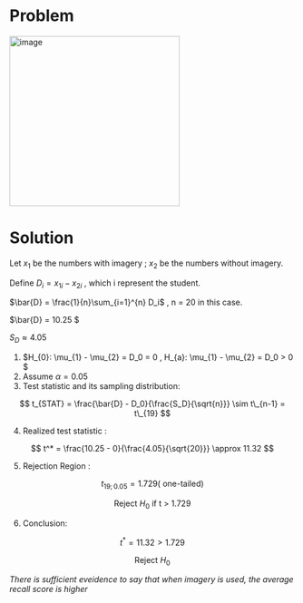 # Problem

<img width="300" alt="image" src="https://github.com/user-attachments/assets/df68f30e-cfae-4e8b-8eaa-1aed00562886" />

# Solution
Let $x_1$ be the numbers with imagery ; $x_2$ be the numbers without imagery.

Define $D_i = x_{1i} - x_{2i}$ , which i represent the student. 

$\bar{D} = \frac{1}{n}\sum_{i=1}^{n} D_i$  , n = 20 in this case.

$\bar{D} = 10.25 $

$S_D \approx 4.05$

1. $H_{0}: \mu_{1} - \mu_{2} = D_0 = 0  , H_{a}: \mu_{1} - \mu_{2} = D_0 > 0 $
2. Assume $\alpha = 0.05$
3. Test statistic and its sampling distribution:

$$
t_{STAT} = \frac{\bar{D} - D_0}{\frac{S_D}{\sqrt{n}}} \sim t\_{n-1} = t\_{19}
$$   

4. Realized test statistic :

$$
t^* = \frac{10.25 - 0}{\frac{4.05}{\sqrt{20}}} \approx 11.32
$$

5. Rejection Region :

$$t_{19 ; 0.05} = 1.729 \text{( one-tailed)}$$

$$\text{Reject }H_0 \text{ if t > 1.729}$$

6. Conclusion:

$$t^* = 11.32 > 1.729 $$

$$\text{Reject }H_0$$

*There is sufficient eveidence to say that when imagery is used, the average recall score is higher* 


